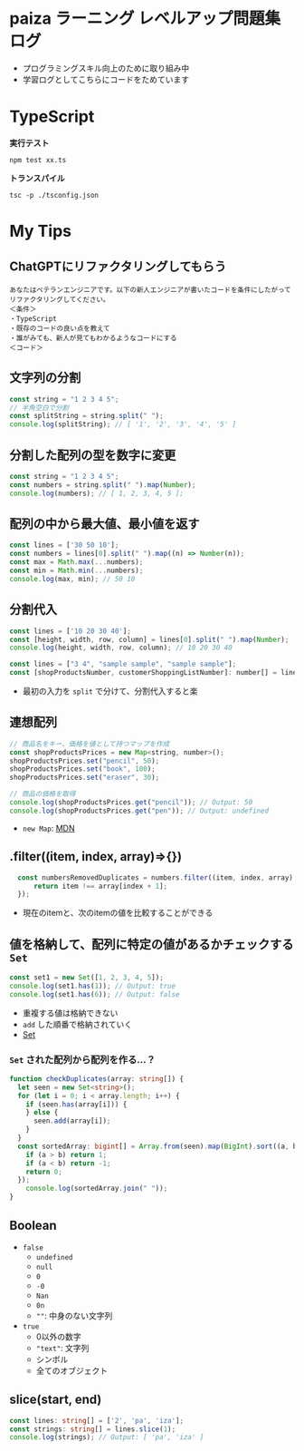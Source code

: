 # paiza ラーニング レベルアップ問題集ログ

- プログラミングスキル向上のために取り組み中
- 学習ログとしてこちらにコードをためています



# TypeScript

**実行テスト**

```shell
npm test xx.ts
```

**トランスパイル**

```shell
tsc -p ./tsconfig.json
```



# My Tips

## ChatGPTにリファクタリングしてもらう
```
あなたはベテランエンジニアです。以下の新人エンジニアが書いたコードを条件にしたがってリファクタリングしてください。
＜条件＞
・TypeScript
・既存のコードの良い点を教えて
・誰がみても、新人が見てもわかるようなコードにする
＜コード＞

```

## 文字列の分割
```javascript
const string = "1 2 3 4 5";
// 半角空白で分割
const splitString = string.split(" ");
console.log(splitString); // [ '1', '2', '3', '4', '5' ]
```

## 分割した配列の型を数字に変更
```javascript
const string = "1 2 3 4 5";
const numbers = string.split(" ").map(Number);
console.log(numbers); // [ 1, 2, 3, 4, 5 ];
```

## 配列の中から最大値、最小値を返す
```javascript
const lines = ['30 50 10'];
const numbers = lines[0].split(" ").map((n) => Number(n));
const max = Math.max(...numbers);
const min = Math.min(...numbers);
console.log(max, min); // 50 10
```

## 分割代入
```javascript
const lines = ['10 20 30 40'];
const [height, width, row, column] = lines[0].split(" ").map(Number);
console.log(height, width, row, column); // 10 20 30 40
```

```javascript
const lines = ["3 4", "sample sample", "sample sample"];
const [shopProductsNumber, customerShoppingListNumber]: number[] = lines[0].split(" ").map(Number);
```
- 最初の入力を `split` で分けて、分割代入すると楽

## 連想配列
```javascript
// 商品名をキー、価格を値として持つマップを作成
const shopProductsPrices = new Map<string, number>();
shopProductsPrices.set("pencil", 50);
shopProductsPrices.set("book", 100);
shopProductsPrices.set("eraser", 30);

// 商品の価格を取得
console.log(shopProductsPrices.get("pencil")); // Output: 50
console.log(shopProductsPrices.get("pen")); // Output: undefined
```
- `new Map`: [MDN](https://developer.mozilla.org/ja/docs/Web/JavaScript/Reference/Global_Objects/Map)

## .filter((item, index, array)=>{})
```javascript
  const numbersRemovedDuplicates = numbers.filter((item, index, array) => {
      return item !== array[index + 1];
  });
```
- 現在のitemと、次のitemの値を比較することができる

## 値を格納して、配列に特定の値があるかチェックする `Set`

```javascript
const set1 = new Set([1, 2, 3, 4, 5]);
console.log(set1.has(1)); // Output: true
console.log(set1.has(6)); // Output: false
```

- 重複する値は格納できない
- `add` した順番で格納されていく
- [Set](https://developer.mozilla.org/ja/docs/Web/JavaScript/Reference/Global_Objects/Set)

### `Set` された配列から配列を作る...？

```typescript
function checkDuplicates(array: string[]) {
  let seen = new Set<string>();
  for (let i = 0; i < array.length; i++) {
    if (seen.has(array[i])) {
    } else {
      seen.add(array[i]);
    }
  }
  const sortedArray: bigint[] = Array.from(seen).map(BigInt).sort((a, b) => {
    if (a > b) return 1;
    if (a < b) return -1;
    return 0;
  });
    console.log(sortedArray.join(" "));
}
```

## Boolean

- `false`
  - `undefined`
  - `null`
  - `0`
  - `-0`
  - `Nan`
  - `0n`
  - `""`: 中身のない文字列
- `true`
  - 0以外の数字
  - `"text"`: 文字列
  - シンボル
  - 全てのオブジェクト

## slice(start, end)

```typescript
const lines: string[] = ['2', 'pa', 'iza'];
const strings: string[] = lines.slice(1);
console.log(strings); // Output: [ 'pa', 'iza' ]
```